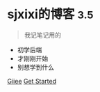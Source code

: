 <!-- _coverpage.md -->

# sjxixi的博客 <small>3.5</small>

> 我记笔记用的

- 初学后端
- 才刚刚开始
- 别想学到什么

[Giiee](https://gitee.com/sjxixi/sjxixi-demo) 
[Get Started](README)

